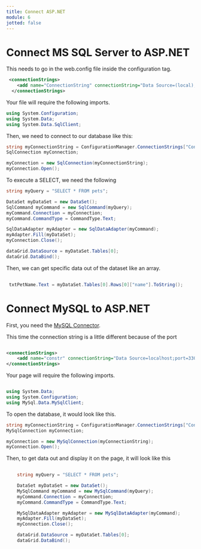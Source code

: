 ```yaml
---
title: Connect ASP.NET
module: 6
jotted: false
---
```


# Connect MS SQL Server to ASP.NET

This needs to go in the web.config file inside the configuration tag.

```xml
 <connectionStrings>
    <add name="ConnectionString" connectionString="Data Source=(local);Initial Catalog=<databasename>;user id=; password=" providerName="System.Data.SqlClient" />
  </connectionStrings>

```

Your file will require the following imports.

```csharp
using System.Configuration;
using System.Data;
using System.Data.SqlClient;
```

Then, we need to connect to our database like this:

```csharp
string myConnectionString = ConfigurationManager.ConnectionStrings["ConnectionString"].ToString();
SqlConnection myConnection;

myConnection = new SqlConnection(myConnectionString);
myConnection.Open();

```

To execute a SELECT, we need the following

```csharp
string myQuery = "SELECT * FROM pets";

DataSet myDataSet = new DataSet();
SqlCommand myCommand = new SqlCommand(myQuery);
myCommand.Connection = myConnection;
myCommand.CommandType = CommandType.Text;

SqlDataAdapter myAdapter = new SqlDataAdapter(myCommand);
myAdapter.Fill(myDataSet);
myConnection.Close();

dataGrid.DataSource = myDataSet.Tables[0];
dataGrid.DataBind();

```

Then, we can get specific data out of the dataset like an array.

```csharp
 
 txtPetName.Text = myDataSet.Tables[0].Rows[0]["name"].ToString();

```

# Connect MySQL to ASP.NET

First, you need the <a href="https://dev.mysql.com/downloads/connector/net/" target="_new">MySQL Connector</a>.

This time the connection string is a little different because of the port

```xml

<connectionStrings>
    <add name="constr" connectionString="Data Source=localhost;port=3306;Initial Catalog=SampleDB;User Id=mudassar;password=pass@123"/>
</connectionStrings>

```

Your page will require the following imports.

```csharp

using System.Data;
using System.Configuration;
using MySql.Data.MySqlClient;

```

To open the database, it would look like this.

```csharp
string myConnectionString = ConfigurationManager.ConnectionStrings["ConnectionString"].ToString();
MySqlConnection myConnection;

myConnection = new MySqlConnection(myConnectionString);
myConnection.Open();


```

Then, to get data out and display it on the page, it will look like this


```csharp
    
    string myQuery = "SELECT * FROM pets";

    DataSet myDataSet = new DataSet();
    MySqlCommand myCommand = new MySqlCommand(myQuery);
    myCommand.Connection = myConnection;
    myCommand.CommandType = CommandType.Text;

    MySqlDataAdapter myAdapter = new MySqlDataAdapter(myCommand);
    myAdapter.Fill(myDataSet);
    myConnection.Close();

    dataGrid.DataSource = myDataSet.Tables[0];
    dataGrid.DataBind();
            
```
